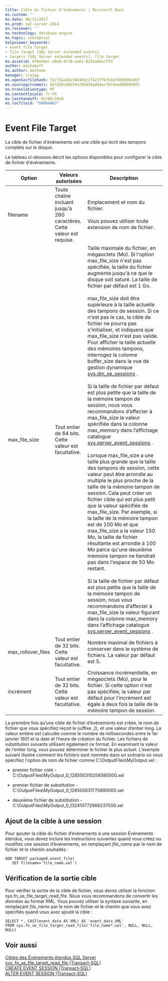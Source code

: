 ```yaml
---
title: Cible du fichier d’événements | Microsoft Docs
ms.custom: ''
ms.date: 06/13/2017
ms.prod: sql-server-2014
ms.reviewer: ''
ms.technology: database-engine
ms.topic: conceptual
helpviewer_keywords:
- event file target
- file target [SQL Server extended events]
- targets [SQL Server extended events], file target
ms.assetid: 4f0ee6ec-a0a8-4c38-aa61-8293ab6ac7fd
author: mashamsft
ms.author: mathoma
manager: craigg
ms.openlocfilehash: 53cf3aa4b23484bb22f4237fbf61874990381067
ms.sourcegitcommit: b87d36c46b39af8b929ad94ec707dee8800950f5
ms.translationtype: MT
ms.contentlocale: fr-FR
ms.lasthandoff: 02/08/2020
ms.locfileid: "66064863"
---
```

# <a name="event-file-target"></a>Event File Target
  La cible de fichier d'événements est une cible qui écrit des tampons complets sur le disque.  
  
 Le tableau ci-dessous décrit les options disponibles pour configurer la cible de fichier d'événements.  
  
|Option|Valeurs autorisées|Description|  
|------------|--------------------|-----------------|  
|filename|Toute chaîne incluant jusqu'à 260 caractères. Cette valeur est requise.|Emplacement et nom du fichier.<br /><br /> Vous pouvez utiliser toute extension de nom de fichier.|  
|max_file_size|Tout entier de 64 bits. Cette valeur est facultative.|Taille maximale du fichier, en mégaoctets (Mo). Si l'option max_file_size n'est pas spécifiée, la taille du fichier augmente jusqu'à ce que le disque soit saturé. La taille de fichier par défaut est 1 Go.<br /><br /> max_file_size doit être supérieure à la taille actuelle des tampons de session. Si ce n'est pas le cas, la cible de fichier ne pourra pas s'initialiser, et indiquera que max_file_size n'est pas valide. Pour afficher la taille actuelle des mémoires tampons, interrogez la colonne buffer_size dans la vue de gestion dynamique [sys.dm_xe_sessions](/sql/relational-databases/system-dynamic-management-views/sys-dm-xe-sessions-transact-sql) .<br /><br /> Si la taille de fichier par défaut est plus petite que la taille de la mémoire tampon de session, nous vous recommandons d’affecter à max_file_size la valeur spécifiée dans la colonne max_memory dans l’affichage catalogue [sys.server_event_sessions](/sql/relational-databases/system-catalog-views/sys-server-event-sessions-transact-sql) .<br /><br /> Lorsque max_file_size a une taille plus grande que la taille des tampons de session, cette valeur peut être arrondie au multiple le plus proche de la taille de la mémoire tampon de session. Cela peut créer un fichier cible qui est plus petit que la valeur spécifiée de max_file_size. Par exemple, si la taille de la mémoire tampon est de 100 Mo et que max_file_size a la valeur 150 Mo, la taille de fichier résultante est arrondie à 100 Mo parce qu'une deuxième mémoire tampon ne tiendrait pas dans l'espace de 50 Mo restant.<br /><br /> Si la taille de fichier par défaut est plus petite que la taille de la mémoire tampon de session, nous vous recommandons d’affecter à max_file_size la valeur figurant dans la colonne max_memory dans l’affichage catalogue [sys.server_event_sessions](/sql/relational-databases/system-catalog-views/sys-server-event-sessions-transact-sql) .|  
|max_rollover_files|Tout entier de 32 bits. Cette valeur est facultative.|Nombre maximal de fichiers à conserver dans le système de fichiers. La valeur par défaut est 5.|  
|incrément|Tout entier de 32 bits. Cette valeur est facultative.|Croissance incrémentielle, en mégaoctets (Mo), pour le fichier. Si cette option n'est pas spécifiée, la valeur par défaut pour l'incrément est égale à deux fois la taille de la mémoire tampon de session.|  
  
 La première fois qu’une cible de fichier d’événements est créée, le nom de fichier que vous spécifiez reçoit le suffixe _0\_ et une valeur d’entier long. La valeur entière est calculée comme le nombre de millisecondes entre le 1er janvier 1601 et la date et l’heure de création du fichier. Les fichiers de substitution suivants utilisent également ce format. En examinant la valeur de l'entier long, vous pouvez déterminer le fichier le plus actuel. L'exemple suivant illustre comment les fichiers sont nommés dans un scénario où vous spécifiez l'option de nom de fichier comme C:\OutputFiles\MyOutput.xel :  
  
-   premier fichier créé - C:\OutputFiles\MyOutput_0_128500310259380000.xel  
  
-   premier fichier de substitution - C:\OutputFiles\MyOutput_0_128505831770890000.xel  
  
-   deuxième fichier de substitution - C:\OutputFiles\MyOutput_0_132410772966237000.xel  
  
## <a name="adding-the-target-to-a-session"></a>Ajout de la cible à une session  
 Pour ajouter la cible du fichier d’événements à une session Événements étendus, vous devez inclure les instructions suivantes quand vous créez ou modifiez une session d’événements, en remplaçant *file_name* par le nom de fichier et le chemin souhaités :  
  
```  
ADD TARGET package0.event_file(  
   SET filename='file_name.xel')  
```  
  
## <a name="reviewing-the-target-output"></a>Vérification de la sortie cible  
 Pour vérifier la sortie de la cible de fichier, vous devez utiliser la fonction sys.fn_xe_file_target_read_file. Nous vous recommandons de convertir les données au format XML. Vous pouvez utiliser la syntaxe suivante, en remplaçant *file_name* par le nom de fichier et le chemin que vous avez spécifiés quand vous avez ajouté la cible :  
  
```  
SELECT *, CAST(event_data AS XML) AS 'event_data_XML'  
FROM sys.fn_xe_file_target_read_file('file_name*.xel', NULL, NULL, NULL)  
```  
  
## <a name="see-also"></a>Voir aussi  
 [Cibles des Événements étendus SQL Server](../../2014/database-engine/sql-server-extended-events-targets.md)   
 [sys. fn_xe_file_target_read_file &#40;Transact-SQL&#41;](/sql/relational-databases/system-functions/sys-fn-xe-file-target-read-file-transact-sql)   
 [CREATE EVENT SESSION &#40;Transact-SQL&#41;](/sql/t-sql/statements/create-event-session-transact-sql)   
 [ALTER EVENT SESSION &#40;Transact-SQL&#41;](/sql/t-sql/statements/alter-event-session-transact-sql)  
  
  
